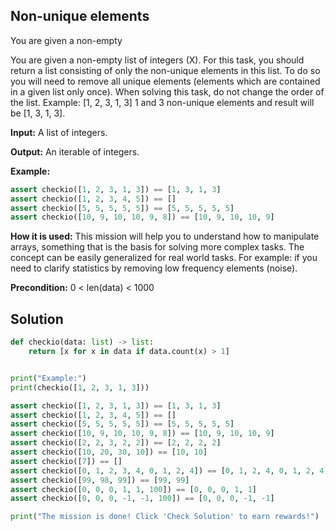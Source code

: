 ## Non-unique elements

You are given a non-empty

You are given a non-empty list of integers (X). For this task, you
should return a list consisting of only the non-unique elements in this
list. To do so you will need to remove all unique elements (elements
which are contained in a given list only once). When solving this task,
do not change the order of the list. Example: [1, 2, 3, 1, 3] 1 and
3 non-unique elements and result will be [1, 3, 1, 3].

**Input:** A list of integers.

**Output:** An iterable of integers.

**Example:**

```python
assert checkio([1, 2, 3, 1, 3]) == [1, 3, 1, 3]
assert checkio([1, 2, 3, 4, 5]) == []
assert checkio([5, 5, 5, 5, 5]) == [5, 5, 5, 5, 5]
assert checkio([10, 9, 10, 10, 9, 8]) == [10, 9, 10, 10, 9]
```

**How it is used:** This mission will help you to understand how to
manipulate arrays, something that is the basis for solving more complex
tasks. The concept can be easily generalized for real world tasks.
For example: if you need to clarify statistics by removing low
frequency elements (noise).

**Precondition:**
0 < len(data) < 1000


## Solution

```python
def checkio(data: list) -> list:
    return [x for x in data if data.count(x) > 1]


print("Example:")
print(checkio([1, 2, 3, 1, 3]))

assert checkio([1, 2, 3, 1, 3]) == [1, 3, 1, 3]
assert checkio([1, 2, 3, 4, 5]) == []
assert checkio([5, 5, 5, 5, 5]) == [5, 5, 5, 5, 5]
assert checkio([10, 9, 10, 10, 9, 8]) == [10, 9, 10, 10, 9]
assert checkio([2, 2, 3, 2, 2]) == [2, 2, 2, 2]
assert checkio([10, 20, 30, 10]) == [10, 10]
assert checkio([7]) == []
assert checkio([0, 1, 2, 3, 4, 0, 1, 2, 4]) == [0, 1, 2, 4, 0, 1, 2, 4]
assert checkio([99, 98, 99]) == [99, 99]
assert checkio([0, 0, 0, 1, 1, 100]) == [0, 0, 0, 1, 1]
assert checkio([0, 0, 0, -1, -1, 100]) == [0, 0, 0, -1, -1]

print("The mission is done! Click 'Check Solution' to earn rewards!")

```
